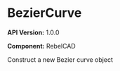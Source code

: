 # BezierCurve

**API Version:** 1.0.0

**Component:** RebelCAD

Construct a new Bezier curve object

